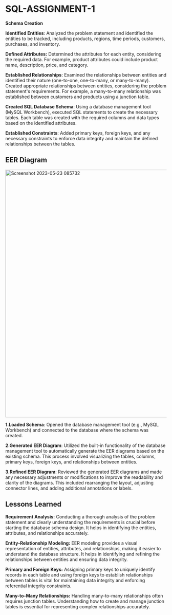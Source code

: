 # SQL-ASSIGNMENT-1

**Schema Creation**

**Identified Entities**: 
Analyzed the problem statement and identified the entities to be tracked, including products, regions, time periods, customers, purchases, and inventory.

**Defined Attributes:**
Determined the attributes for each entity, considering the required data. For example, product attributes could include product name, description, price, and category.

**Established Relationships**:
Examined the relationships between entities and identified their nature (one-to-one, one-to-many, or many-to-many). Created appropriate relationships between entities, considering the problem statement's requirements. For example, a many-to-many relationship was established between customers and products using a junction table.

**Created SQL Database Schema**:
Using a database management tool (MySQL Workbench), executed SQL statements to create the necessary tables. Each table was created with the required columns and data types based on the identified attributes.

**Established Constraints**:
Added primary keys, foreign keys, and any necessary constraints to enforce data integrity and maintain the defined relationships between the tables.


## EER Diagram

<img width="771" alt="Screenshot 2023-05-23 085732" src="https://github.com/RAJ-KAMAL30/SQL-ASSIGNMENT-1/assets/113379882/bd864aad-3070-49c1-bde4-1e514b92360a">



**1.Loaded Schema**: 
Opened the database management tool (e.g., MySQL Workbench) and connected to the database where the schema was created.

**2.Generated EER Diagram**:
Utilized the built-in functionality of the database management tool to automatically generate the EER diagrams based on the existing schema. This process involved visualizing the tables, columns, primary keys, foreign keys, and relationships between entities.

**3.Refined EER Diagram**: 
Reviewed the generated EER diagrams and made any necessary adjustments or modifications to improve the readability and clarity of the diagrams. This included rearranging the layout, adjusting connector lines, and adding additional annotations or labels.


## Lessons Learned

**Requirement Analysis:** Conducting a thorough analysis of the problem statement and clearly understanding the requirements is crucial before starting the database schema design. It helps in identifying the entities, attributes, and relationships accurately.

**Entity-Relationship Modeling:** EER modeling provides a visual representation of entities, attributes, and relationships, making it easier to understand the database structure. It helps in identifying and refining the relationships between entities and ensuring data integrity.

**Primary and Foreign Keys:** Assigning primary keys to uniquely identify records in each table and using foreign keys to establish relationships between tables is vital for maintaining data integrity and enforcing referential integrity constraints.

**Many-to-Many Relationships:** Handling many-to-many relationships often requires junction tables. Understanding how to create and manage junction tables is essential for representing complex relationships accurately.


